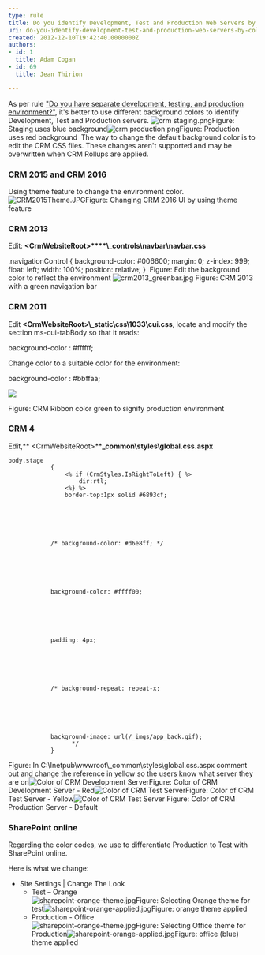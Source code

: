 ```yaml
---
type: rule
title: Do you identify Development, Test and Production Web Servers by colors?
uri: do-you-identify-development-test-and-production-web-servers-by-colors
created: 2012-12-10T19:42:40.0000000Z
authors:
- id: 1
  title: Adam Cogan
- id: 69
  title: Jean Thirion

---
```


 
As per rule     ["Do you have separate development, testing, and production environment?"](/_layouts/15/FIXUPREDIRECT.ASPX?WebId=3dfc0e07-e23a-4cbb-aac2-e778b71166a2&amp;TermSetId=07da3ddf-0924-4cd2-a6d4-a4809ae20160&amp;TermId=ae2ccef9-6cdc-4767-8e5a-e0e3dbf46fe2), it's better to use different background colors to identify Development, Test and Production servers.
![crm staging.png](/PublishingImages/ssw%20staging%202.png)Figure: Staging uses blue background![crm production.png](/PublishingImages/ssw%20production%202.png)Figure: Production uses red background 
The way to change the default background color is to edit the CRM CSS files. These changes aren't supported and may be overwritten when CRM Rollups are applied.

### CRM 2015 and CRM 2016


Using theme feature to change the environment color.
![CRM2015Theme.JPG](/PublishingImages/CRM2015Theme.JPG)Figure: Changing CRM 2016 UI by using theme feature
### CRM 2013

Edit:     **&lt;CrmWebsiteRoot&gt;****\\_controls\navbar\navbar.css**

.navigationControl
{
background-color: #006600;
margin: 0;
z-index: 999;
float: left;
width: 100%;
position: relative;
}
 Figure: Edit the background color to reflect the environment
![crm2013_greenbar.jpg](/PublishingImages/crm2013_greenbar.jpg) Figure: CRM 2013 with a green navigation bar
### CRM 2011

Edit     **&lt;CrmWebsiteRoot&gt;\\_static\css\1033\cui.css**, locate and modify the section ms-cui-tabBody so that it reads:

background-color : #ffffff;

Change color to a suitable color for the environment:

background-color : #bbffaa;

![](/PublishingImages/CRM2011_ColorCodedRibbon.jpg)

Figure: CRM Ribbon color green to signify production environment

### CRM 4

Edit,** &lt;CrmWebsiteRoot&gt;\****\_common\styles\global.css.aspx**


```
body.stage
            {
                <% if (CrmStyles.IsRightToLeft) { %>
                    dir:rtl;
                <%} %>
                border-top:1px solid #6893cf;
                
                  
            
            
            
            
            /* background-color: #d6e8ff; */
                
                  
            
            
            
            
            background-color: #ffff00;
                
                  
            
            
            
            
            padding: 4px;
                
                  
            
            
            
            
            /* background-repeat: repeat-x;
                
                  
            
            
            
            
            background-image: url(/_imgs/app_back.gif);
                  */
            }
```

 Figure: In C:\Inetpub\wwwroot\\_common\styles\global.css.aspx comment out and change the reference in yellow so the users know what server they are on![Color of CRM Development Server](/PublishingImages/CRM_DevelopmentColor.jpg)Figure: Color of CRM Development Server - Red![Color of CRM Test Server](/PublishingImages/CRM_TestColor.jpg)Figure: Color of CRM Test Server - Yellow![Color of CRM Test Server](/PublishingImages/CRM_ProductionColor.jpg) Figure: Color of CRM Production Server - Default

### SharePoint online

Regarding the color codes, we use to differentiate Production to Test with SharePoint online.

Here is what we change:

- Site Settings | Change The Look
    - Test – Orange <br>            ![sharepoint-orange-theme.jpg](/PublishingImages/sharepoint-orange-theme.jpg)Figure: Selecting Orange theme for test![sharepoint-orange-applied.jpg](/PublishingImages/sharepoint-orange-applied.jpg)Figure: orange theme applied
    - Production - Office <br>            ![sharepoint-orange-theme.jpg](/PublishingImages/sharepoint-office-theme.jpg)Figure: Selecting Office theme for Production![sharepoint-orange-applied.jpg](/PublishingImages/sharepoint-office-applied.jpg)Figure: office (blue) theme applied


